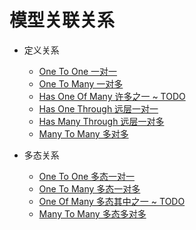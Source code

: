 # 模型关联关系
  
* 定义关系
    * [One To One 一对一](/model/relationships/01-has-one.md)
    * [One To Many 一对多](/model/relationships/02-has-many.md)
    * [Has One Of Many 许多之一 ~ TODO](/model/relationships/03-has-one-of-many.md)
    * [Has One Through 远层一对一](/model/relationships/04-has-one-through.md)
    * [Has Many Through 远层一对多](/model/relationships/05-has-many-through.md)
    * [Many To Many 多对多](/model/relationships/06-belongs-to-many.md)

* 多态关系
  * [One To One 多态一对一](/model/relationships/07-morph-one.md)
  * [One To Many 多态一对多](/model/relationships/08-morph-many.md)
  * [One Of Many 多态其中之一 ~ TODO](/model/relationships/09-one-of-many.md)
  * [Many To Many 多态多对多](/model/relationships/10-morph-to-many.md)
